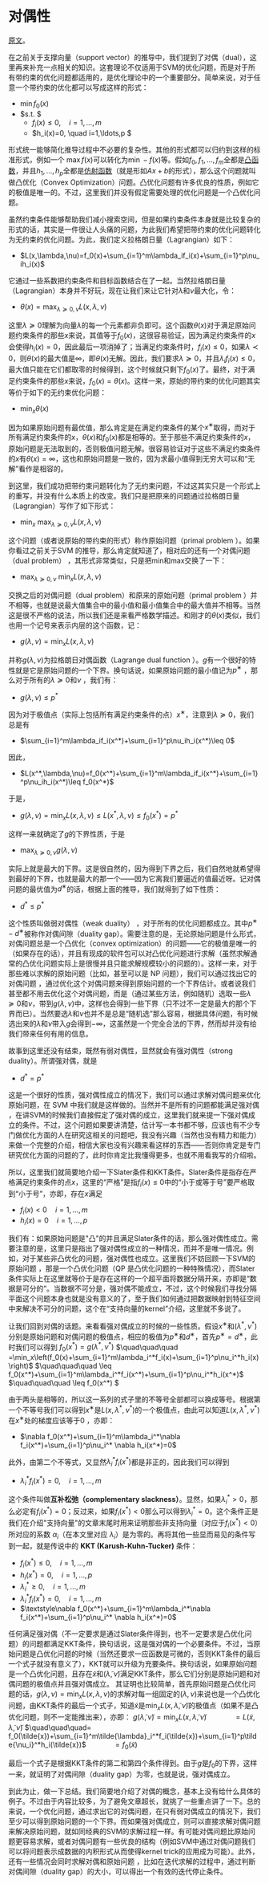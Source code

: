 # 对偶性
[原文](http://blog.pluskid.org/?p=702)。

在之前关于支撑向量（support vector）的推导中，我们提到了对偶（dual），这里再来补充一点相关的知识。这套理论不仅适用于SVM的优化问题，而是对于所有带约束的优化问题都适用的，是优化理论中的一个重要部分。简单来说，对于任意一个带约束的优化都可以写成这样的形式：
- $\min f_0(x)$
- $s.t. $
  - $f_i(x)\leq 0, \quad i=1,\ldots,m$
  - $h_i(x)=0, \quad i=1,\ldots,p $

形式统一能够简化推导过程中不必要的复杂性。其他的形式都可以归约到这样的标准形式，例如一个 $\max f(x)$可以转化为$\min −f(x)$等。假如$f_0,f_1,\ldots,f_m$全都是[凸函数](https://en.wikipedia.org/wiki/Convex_function)，并且$h_1,\ldots,h_p$全都是[仿射函数](https://en.wikipedia.org/wiki/Affine_transformation)（就是形如$Ax+b$的形式），那么这个问题就叫做凸优化（Convex Optimization）问题。凸优化问题有许多优良的性质，例如它的极值是唯一的。不过，这里我们并没有假定需要处理的优化问题是一个凸优化问题。

虽然约束条件能够帮助我们减小搜索空间，但是如果约束条件本身就是比较复杂的形式的话，其实是一件很让人头痛的问题，为此我们希望把带约束的优化问题转化为无约束的优化问题。为此，我们定义拉格朗日量（Lagrangian）如下：
- $L(x,\lambda,\nu)=f_0(x)+\sum_{i=1}^m\lambda_if_i(x)+\sum_{i=1}^p\nu_ih_i(x)$

它通过一些系数把约束条件和目标函数结合在了一起。当然拉格朗日量（Lagrangian）本身并不好玩，现在让我们来让它针对$\lambda$和$\nu$最大化，令：
- $\theta(x)=\max_{\lambda\succeq 0, \nu}L(x,\lambda,\nu)$

这里$\lambda\succeq 0$理解为向量$\lambda$的每一个元素都非负即可。这个函数$\theta(x)$对于满足原始问题约束条件的那些$x$来说，其值等于$f_0(x)$，这很容易验证，因为满足约束条件的$x$会使得$h_i(x)=0$，因此最后一项消掉了；当满足约束条件时，$f_i(x)\leq0$，如果$\lambda\prec 0$，则$\theta(x)$的最大值是$\infty$，即$\theta(x)$无解。因此，我们要求$\lambda\succeq 0$，并且$\lambda_if_i(x)\leq 0$，最大值只能在它们都取零的时候得到，这个时候就只剩下$f_0(x)$了。最终，对于满足约束条件的那些$x$来说，$f_0(x)=\theta(x)$。这样一来，原始的带约束的优化问题其实等价于如下的无约束优化问题：
- $\min_x \theta(x)$

因为如果原始问题有最优值，那么肯定是在满足约束条件的某个$x^∗$取得，而对于所有满足约束条件的$x$，$\theta(x)$和$f_0(x)$都是相等的。至于那些不满足约束条件的$x$，原始问题是无法取到的，否则极值问题无解。很容易验证对于这些不满足约束条件的$x$有$\theta(x)=\infty$，这也和原始问题是一致的，因为求最小值得到无穷大可以和“无解”看作是相容的。

到这里，我们成功把带约束问题转化为了无约束问题，不过这其实只是一个形式上的重写，并没有什么本质上的改变。我们只是把原来的问题通过拉格朗日量（Lagrangian）写作了如下形式：
- $\min_x\ \max_{\lambda\succeq 0, \nu} L(x, \lambda, \nu)$


这个问题（或者说原始的带约束的形式）称作原始问题（primal problem ）。如果你看过之前关于SVM 的推导，那么肯定就知道了，相对应的还有一个对偶问题（dual problem） ，其形式非常类似，只是把min和max交换了一下：
- $\max_{\lambda\succeq 0, \nu}\ \min_x L(x, \lambda, \nu)$

交换之后的对偶问题（dual problem）和原来的原始问题（primal problem ）并不相等，也就是说最大值集合中的最小值和最小值集合中的最大值并不相等。当然这是很不严格的说法，所以我们还是来看严格数学描述。和刚才的$\theta(x)$类似，我们也用一个记号来表示内层的这个函数，记：
- $g(\lambda,\nu) = \min_x L(x, \lambda, \nu)$

并称$g(\lambda,\nu)$为拉格朗日对偶函数（Lagrange dual function ）。$g$有一个很好的特性就是它是原始问题的一个下界。换句话说，如果原始问题的最小值记为$p^∗$ ，那么对于所有的$\lambda \succeq 0$和$\nu$ ，我们有：
- $g(\lambda,\nu)\leq p^*$

因为对于极值点（实际上包括所有满足约束条件的点）$x^∗$，注意到$\lambda \succeq 0$，我们总是有
- $\sum_{i=1}^m\lambda_if_i(x^*)+\sum_{i=1}^p\nu_ih_i(x^*)\leq 0$

因此，
- $L(x^*,\lambda,\nu)=f_0(x^*)+\sum_{i=1}^m\lambda_if_i(x^*)+\sum_{i=1}^p\nu_ih_i(x^*)\leq f_0(x^*)$

于是，
- $g(\lambda,\nu)=\min_x L(x,\lambda,\nu)\leq L(x^*,\lambda,\nu)\leq f_0(x^*)=p^*$

这样一来就确定了$g$的下界性质，于是
- $\max_{\lambda\succeq 0,\nu}g(\lambda,\nu)$

实际上就是最大的下界。这是很自然的，因为得到下界之后，我们自然地就希望得到最好的下界，也就是最大的那一个——因为它离我们要逼近的值最近呀。记对偶问题的最优值为$d^∗$的话，根据上面的推导，我们就得到了如下性质：
- $d^*\leq p^*$

这个性质叫做弱对偶性（weak duality） ，对于所有的优化问题都成立。其中$p^∗−d^∗$被称作对偶间隙（duality gap）。需要注意的是，无论原始问题是什么形式，对偶问题总是一个凸优化（convex optimization）的问题——它的极值是唯一的（如果存在的话），并且有现成的软件包可以对凸优化问题进行求解（虽然求解通常的凸优化问题实际上是很慢并且只能求解规模较小的问题的）。这样一来，对于那些难以求解的原始问题（比如，甚至可以是 NP 问题），我们可以通过找出它的对偶问题 ，通过优化这个对偶问题来得到原始问题的一个下界估计。或者说我们甚至都不用去优化这个对偶问题，而是（通过某些方法，例如随机）选取一些$\lambda \succeq 0$和$\nu$，带到$g(\lambda, \nu)$中，这样也会得到一些下界（只不过不一定是最大的那个下界而已）。当然要选$\lambda$和$\nu$也并不是总是“随机选”那么容易，根据具体问题，有时候选出来的$\lambda$和$\nu$带入$g$会得到$-\infty$，这虽然是一个完全合法的下界，然而却并没有给我们带来任何有用的信息。

故事到这里还没有结束，既然有弱对偶性，显然就会有强对偶性（strong duality）。所谓强对偶，就是
- $d^*=p^*$

这是一个很好的性质，强对偶性成立的情况下，我们可以通过求解对偶问题来优化原始问题，在 SVM 中我们就是这样做的。当然并不是所有的问题都能满足强对偶 ，在讲SVM的时候我们直接假定了强对偶的成立，这里我们就来提一下强对偶成立的条件。不过，这个问题如果要讲清楚，估计写一本书都不够，应该也有不少专门做优化方面的人在研究这相关的问题吧，我没有兴趣（当然也没有精力和能力）来做一个完整的介绍，相信大家也没有兴趣来看这样的东西——否则你肯定是专门研究优化方面的问题的了，此时你肯定比我懂得更多，也就不用看我写的介绍啦。

所以，这里我们就简要地介绍一下Slater条件和KKT条件。Slater条件是指存在严格满足约束条件的点$x$，这里的“严格”是指$f_i(x)≤0$中的“小于或等于号”要严格取到“小于号”，亦即，存在$x$满足
- $f_i(x)<0 \quad i=1,\ldots,m$
- $h_i(x)=0 \quad i=1,\ldots,p$


我们有：如果原始问题是"凸"的并且满足Slater条件的话，那么强对偶性成立。需要注意的是，这里只是指出了强对偶性成立的一种情况，而并不是唯一情况。例如，对于某些非凸优化的问题，强对偶性也成立。这里我们不妨回顾一下SVM的原始问题 ，那是一个凸优化问题（QP 是凸优化问题的一种特殊情况），而Slater条件实际上在这里就等价于是存在这样的一个超平面将数据分隔开来，亦即是“数据是可分的”。当数据不可分是，强对偶不能成立，不过，这个时候我们寻找分隔平面这个问题本身也就是没有意义的了，至于我们如何通过把数据映射到特征空间中来解决不可分的问题，这个在“支持向量的kernel”介绍，这里就不多说了。

让我们回到对偶的话题。来看看强对偶成立的时候的一些性质。假设$x^∗$和$(\lambda^*,\nu^*)$分别是原始问题和对偶问题的极值点，相应的极值为$p^∗$和$d^∗$，首先$p^∗=d^∗$，此时我们可以得到
$f_0(x^*)=g(\lambda^*,\nu^*)$
$\quad\quad\quad =\min_x\left(f_0(x)+\sum_{i=1}^m\lambda_i^*f_i(x)+\sum_{i=1}^p\nu_i^*h_i(x)\right)$
$\quad\quad\quad \leq f_0(x^*)+\sum_{i=1}^m\lambda_i^*f_i(x^*)+\sum_{i=1}^p\nu_i^*h_i(x^*)​$
$\quad\quad\quad \leq f_0(x^*) $

由于两头是相等的，所以这一系列的式子里的不等号全部都可以换成等号。根据第一个不等号我们可以得到$x^∗$是$L(x,\lambda^*,\nu^*)$的一个极值点，由此可以知道$L(x,\lambda^*,\nu^*)$在$x^∗$处的梯度应该等于0 ，亦即：
- $\nabla f_0(x^*)+\sum_{i=1}^m\lambda_i^*\nabla f_i(x^*)+\sum_{i=1}^p\nu_i^* \nabla h_i(x^*)=0$

此外，由第二个不等式，又显然$\lambda_i^*f_i(x^*)$都是非正的，因此我们可以得到
- $\lambda_i^*f_i(x^*)=0,\quad i=1,\ldots,m$

这个条件叫做**互补松弛（complementary slackness）**。显然，如果$\lambda_i^*>0$，那么必定有$f_i(x^*)=0$；反过来，如果$f_i(x^*)<0$那么可以得到$\lambda_i^*=0$。这个条件正是我们在介绍"支持向量"的文章末尾时用来证明那些非支持向量（对应于$f_i(x^*)<0$）所对应的系数 $\alpha_i$（在本文里对应 $\lambda_i$）是为零的。再将其他一些显而易见的条件写到一起，就是传说中的 **KKT (Karush-Kuhn-Tucker)** 条件：
- $f_i(x^*)\leq 0,\quad i=1,\ldots,m$
- $h_i(x^*)=0,\quad i=1,\ldots,p$
- $\lambda_i^*\geq 0,\quad i=1,\ldots,m​$
- $\lambda_i^*f_i(x^*)=0,\quad i=1,\ldots,m$
- $\textstyle\nabla f_0(x^*)+\sum_{i=1}^m\lambda_i^*\nabla f_i(x^*)+\sum_{i=1}^p\nu_i^* \nabla h_i(x^*)=0$

任何满足强对偶（不一定要求是通过Slater条件得到，也不一定要求是凸优化问题）的问题都满足KKT条件，换句话说，这是强对偶的一个必要条件。不过，当原始问题是凸优化问题的时候（当然还要求一应函数是可微的，否则KKT条件的最后一个式子就没有意义了），KKT就可以升级为充要条件。换句话说，如果原始问题是一个凸优化问题，且存在$\tilde{x}$和$(\tilde{\lambda},\tilde{\nu})$满足KKT条件，那么它们分别是原始问题和对偶问题的极值点并且强对偶成立。 其证明也比较简单，首先原始问题是凸优化问题的话，$g(\lambda,\nu)=\min_x L(x,\lambda,\nu)$的求解对每一组固定的$(\lambda,\nu)$来说也是一个凸优化问题，由KKT条件的最后一个式子，知道$\tilde{x}$是$\min_x L(x,\tilde{\lambda},\tilde{\nu})$的极值点（如果不是凸优化问题，则不一定能推出来），亦即：
$g(\tilde{\lambda},\tilde{\nu}) = \min_x L(x,\tilde{\lambda},\tilde{\nu})$
$\quad\quad\quad= L(\tilde{x},\tilde{\lambda},\tilde{\nu})$
$\quad\quad\quad= f_0(\tilde{x})+\sum_{i=1}^m\tilde{\lambda}_i^*f_i(\tilde{x})+\sum_{i=1}^p\tilde{\nu_i}^*h_i(\tilde{x})$
$\quad\quad\quad= f_0(\tilde{x})$

最后一个式子是根据KKT条件的第二和第四个条件得到。由于$g$是$f_0$的下界，这样一来，就证明了对偶间隙（duality gap）为零，也就是说，强对偶成立。 

到此为止，做一下总结。我们简要地介绍了对偶的概念，基本上没有给什么具体的例子。不过由于内容比较多，为了避免文章超长，就挑了一些重点讲了一下。总的来说，一个优化问题，通过求出它的对偶问题，在只有弱对偶成立的情况下，我们至少可以得到原始问题的一个下界。而如果强对偶成立，则可以直接求解对偶问题来解决原始问题，就如同经典的SVM的求解过程一样。有可能对偶问题比原始问题更容易求解，或者对偶问题有一些优良的结构（例如SVM中通过对偶问题我们可以将问题表示成数据的内积形式从而使得kernel trick的应用成为可能）。此外，还有一些情况会同时求解对偶和原始问题 ，比如在迭代求解的过程中，通过判断对偶间隙（duality gap）的大小，可以得出一个有效的迭代停止条件。